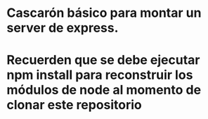 # Cascarón básico para montar un server de express.

# Recuerden que se debe ejecutar npm install para reconstruir los módulos de node al momento de clonar este repositorio
